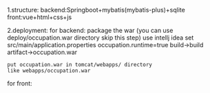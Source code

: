 1.structure: 
    backend:Springboot+mybatis(mybatis-plus)+sqlite
    front:vue+html+css+js
    
2.deployment:
  for backend:
    package the war (you can use deploy/occupation.war directory skip this step)
        use intellj idea
        set src/main/application.properties  occupation.runtime=true
        build->build artifact->occupation.war
        
    put occupation.war in tomcat/webapps/ directory
    like webapps/occupation.war
    
  for front:
    